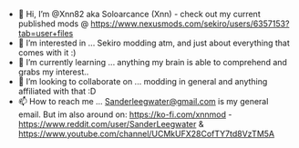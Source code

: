- 👋 Hi, I’m @Xnn82 aka Soloarcance (Xnn) - check out my current published mods @ https://www.nexusmods.com/sekiro/users/6357153?tab=user+files
- 👀 I’m interested in ... Sekiro modding atm, and just about everything that comes with it :)
- 🌱 I’m currently learning ... anything my brain is able to comprehend and grabs my interest..
- 💞️ I’m looking to collaborate on ... modding in general and anything affiliated with that :D
- 📫 How to reach me ... Sanderleegwater@gmail.com is my general email. 
But im also around on: https://ko-fi.com/xnnmod - https://www.reddit.com/user/SanderLeegwater & https://www.youtube.com/channel/UCMkUFX28CofTY7td8VzTM5A

<!---
Xnn82/Xnn82 is a ✨ special ✨ repository because its `README.md` (this file) appears on your GitHub profile.
You can click the Preview link to take a look at your changes.
--->

